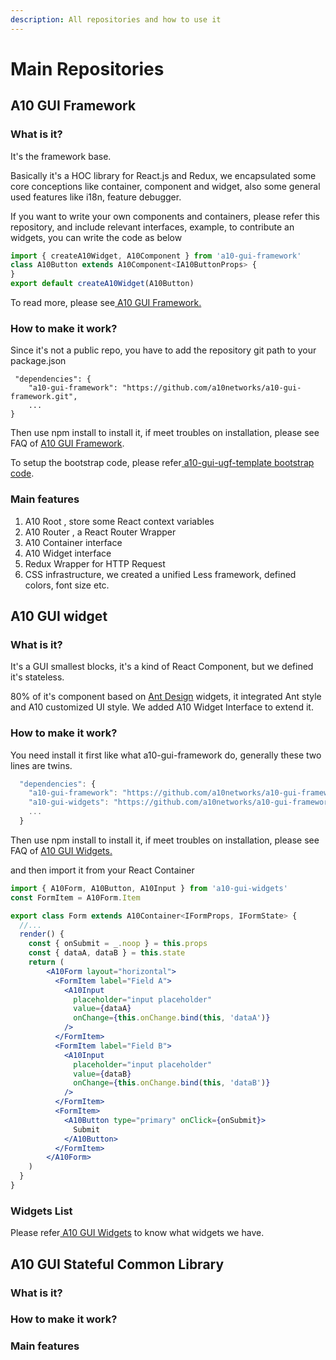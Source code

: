 ```yaml
---
description: All repositories and how to use it
---
```


# Main Repositories

## A10 GUI Framework

### What is it?

It's the framework base.

Basically it's a HOC library for React.js and Redux, we encapsulated some core conceptions like container, component and widget,  also some general used features like i18n, feature debugger.

If you want to write your own components and containers, please refer this repository, and include relevant interfaces, example, to contribute an widgets, you can write the code as below

```jsx
import { createA10Widget, A10Component } from 'a10-gui-framework'
class A10Button extends A10Component<IA10ButtonProps> {
}
export default createA10Widget(A10Button)
```

To read more, please see[ A10 GUI Framework.](../main-repositories/a10-gui-framework.md)

### How to make it work?

Since it's not a public repo, you have to add the repository git path to your package.json 

```text
 "dependencies": {
    "a10-gui-framework": "https://github.com/a10networks/a10-gui-framework.git",
    ...
}
```

Then use npm install to install it, if meet troubles on installation, please see FAQ of [A10 GUI Framework](../faq/a10-gui-framework.md).

To setup the bootstrap code, please refer[ a10-gui-ugf-template bootstrap code](https://github.com/a10networks/a10-gui-ugf-template/blob/master/src/index.tsx).

### Main features

1. A10 Root , store some React context variables
2. A10 Router , a React Router Wrapper
3. A10 Container interface
4. A10 Widget interface
5. Redux Wrapper for HTTP Request
6. CSS infrastructure, we created a unified Less framework, defined colors, font size etc.

## A10 GUI widget

### What is it?

It's a GUI smallest blocks, it's a kind of React Component,  but we defined it's stateless.

80% of it's component based on [Ant Design](https://ant.design/) widgets,  it integrated Ant style and A10 customized UI style. We added A10 Widget Interface to extend it. 

### How to make it work?

You need install it first like what a10-gui-framework do, generally these two lines are twins.

```javascript
  "dependencies": {
    "a10-gui-framework": "https://github.com/a10networks/a10-gui-framework.git",
    "a10-gui-widgets": "https://github.com/a10networks/a10-gui-framework.git",
    ...
  }
```

Then use npm install to install it, if meet troubles on installation, please see FAQ of [A10 GUI Widgets. ](../faq/a10-gui-widgets.md)

and then import it from your React Container

```jsx
import { A10Form, A10Button, A10Input } from 'a10-gui-widgets'
const FormItem = A10Form.Item

export class Form extends A10Container<IFormProps, IFormState> {
  //...
  render() {
    const { onSubmit = _.noop } = this.props
    const { dataA, dataB } = this.state
    return (
        <A10Form layout="horizontal">
          <FormItem label="Field A">
            <A10Input
              placeholder="input placeholder"
              value={dataA}
              onChange={this.onChange.bind(this, 'dataA')}
            />
          </FormItem>
          <FormItem label="Field B">
            <A10Input
              placeholder="input placeholder"
              value={dataB}
              onChange={this.onChange.bind(this, 'dataB')}
            />
          </FormItem>
          <FormItem>
            <A10Button type="primary" onClick={onSubmit}>
              Submit
            </A10Button>
          </FormItem>
        </A10Form>
    )
  }
}
```

### Widgets List

Please refer[ A10 GUI Widgets](../main-repositories/a10-gui-widgets.md) to know what widgets we have. 

## A10 GUI Stateful Common Library

### What is it?

### How to make it work?

### Main features

